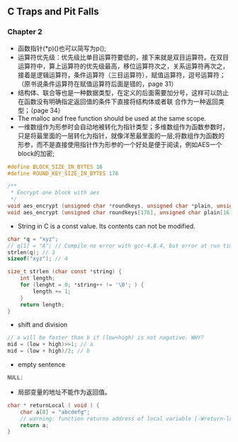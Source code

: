 
## C Traps and Pit Falls

### Chapter 2
* 函数指针(*p)()也可以简写为p();
* 运算符优先级：优先级比单目运算符要低的，接下来就是双目运算符。在双目运算符中，算上运算符的优先级最高，移位运算符次之，关系运算符再次之，接着是逻辑运算符，条件运算符（三目运算符），赋值运算符，逗号运算符；（原书说条件运算符在赋值运算符后面是错的，page 31）
* 结构体、联合等也是一种数据类型，在定义的后面需要加分号，这样可以防止在函数没有明确指定返回值的条件下直接将结构体或者联
合作为一种返回类型；（page 34）
* The malloc and free function should be used at the same scope.
* 一维数组作为形参时会自动地被转化为指针类型；多维数组作为函数参数时，只是将最里面的一层转化为指针，就像洋葱最里面的一层;将数组作为函数的形参，而不是直接使用指针作为形参的一个好处是便于阅读，例如AES一个block的加密;
```C
#define BLOCK_SIZE_IN_BYTES 16
#define ROUND_KEY_SIZE_IN_BYTES 176

/**
 * Encrypt one block with aes
 */
void aes_encrypt (unsigned char *roundkeys, unsigned char *plain, unsigned char *cipher) ;
void aes_encrypt (unsigned char roundkeys[176], unsigned char plain[16], unsigned char cipher[16]) ;
```
* String in C is a const value. Its contents can not be modified.
```C
char *q = "xyz";
// q[1] = "A"; // Compile no error with gcc-4.8.4, but error at run time.
strlen(q); // 3
sizeof("xyz"); // 4
```
```C
size_t strlen (char const *string) {
	int length;
	for (lenght = 0; *string++ != '\0'; ) {
		length += 1;
	}
	return length;
}
```
* shift and division
```C
// a will be faster than b if (low+high) is not nagative. WHY?
mid = (low + high)>>1; // a
mid = (low + high)/2; // b
```

* empty sentence
```C
NULL;
```

* 局部变量的地址不能作为返回值。
```C
char * returnLocal ( void ) {
	char a[8] = "abcdefg";
	// warning: function returns address of local variable [-Wreturn-local-addr]
	return a;
}
```
